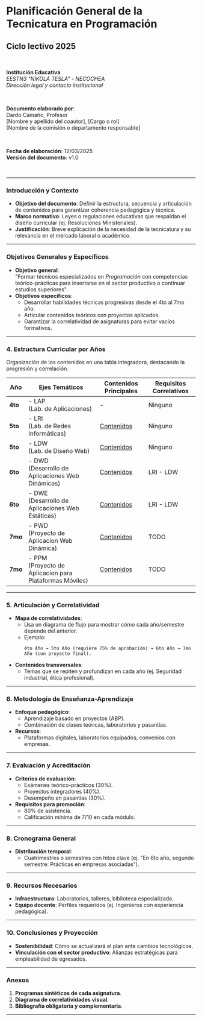 # Planificación General de la Tecnicatura en Programación
## Ciclo lectivo 2025

<br>  

**Institución Educativa**  
*EESTN3 "NIKOLA TESLA" - NECOCHEA*  
*Dirección legal y contacto institucional*  

<br>  

**Documento elaborado por**:  
Dardo Camaño, Profesor  
[Nombre y apellido del coautor], [Cargo o rol]  
[Nombre de la comisión o departamento responsable]  

<br>  

**Fecha de elaboración**: 12/03/2025  
**Versión del documento**: v1.0 

<br>  

---


### Introducción y Contexto 
- **Objetivo del documento**: Definir la estructura, secuencia y articulación de contenidos para garantizar coherencia pedagógica y técnica.  
- **Marco normativo**: Leyes o regulaciones educativas que respaldan el diseño curricular (ej. Resoluciones Ministeriales).  
- **Justificación**: Breve explicación de la necesidad de la tecnicatura y su relevancia en el mercado laboral o académico.  

---

### Objetivos Generales y Específicos  
- **Objetivo general**:  
  "Formar técnicos especializados en *Programación* con competencias teórico-prácticas para insertarse en el sector productivo o continuar estudios superiores".  
- **Objetivos específicos**:  
  - Desarrollar habilidades técnicas progresivas desde el 4to al 7mo año.  
  - Articular contenidos teóricos con proyectos aplicados.  
  - Garantizar la correlatividad de asignaturas para evitar vacíos formativos.  

---

### **4. Estructura Curricular por Años**  
Organización de los contenidos en una tabla integradora, destacando la progresión y correlación.  

| **Año** | **Ejes Temáticos** | **Contenidos Principales** | **Requisitos Correlativos** |  
|---------|---------------------|---------------------------|-----------------------------|  
| **4to** | - LAP <br>(Lab. de Aplicaciones) | - | Ninguno |  
| **5to** | - LRI <br>(Lab. de Redes Informáticas) | [Contenidos](../Quinto/LRI/Planificacion_LRI_Dardo_Camaño.md) | Ninguno |  
| **5to** | - LDW <br>(Lab. de Diseño Web) | [Contenidos](../Quinto/LDW/Contenido.md) | Ninguno |  
| **6to** | - DWD <br>(Desarrollo de Aplicaciones Web Dinámicas) | [Contenidos](../Sexto/DWD/Contenido.md) | LRI - LDW |
| **6to** | - DWE <br>(Desarrollo de Aplicaciones Web Estáticas) | [Contenidos](../Sexto/DWE/Contenido.md) | LRI - LDW |  
| **7mo** | - PWD <br>(Proyecto de Aplicacion Web Dinámica) | [Contenidos](../Septimo/PWD/Contenido.md) | TODO |  
| **7mo** | - PPM <br>(Proyecto de Aplicacion para Plataformas Móviles) | [Contenidos](../Septimo/PPM/contenido-PPM.md) | TODO |  


---

### **5. Articulación y Correlatividad**  
- **Mapa de correlatividades**:  
  - Usa un diagrama de flujo para mostrar cómo cada año/semestre depende del anterior.  
  - Ejemplo:  
    ```  
    4to Año → 5to Año (requiere 75% de aprobación) → 6to Año → 7mo Año (con proyecto final).  
    ```  
- **Contenidos transversales**:  
  - Temas que se repiten y profundizan en cada año (ej. Seguridad industrial, ética profesional).  

---

### **6. Metodología de Enseñanza-Aprendizaje**  
- **Enfoque pedagógico**:  
  - Aprendizaje basado en proyectos (ABP).  
  - Combinación de clases teóricas, laboratorios y pasantías.  
- **Recursos**:  
  - Plataformas digitales, laboratorios equipados, convenios con empresas.  

---

### **7. Evaluación y Acreditación**  
- **Criterios de evaluación**:  
  - Exámenes teórico-prácticos (30%).  
  - Proyectos integradores (40%).  
  - Desempeño en pasantías (30%).  
- **Requisitos para promoción**:  
  - 80% de asistencia.  
  - Calificación mínima de 7/10 en cada módulo.  

---

### **8. Cronograma General**  
- **Distribución temporal**:  
  - Cuatrimestres o semestres con hitos clave (ej. "En 6to año, segundo semestre: Prácticas en empresas asociadas").  

---

### **9. Recursos Necesarios**  
- **Infraestructura**: Laboratorios, talleres, biblioteca especializada.  
- **Equipo docente**: Perfiles requeridos (ej. Ingenieros con experiencia pedagógica).  

---

### **10. Conclusiones y Proyección**  
- **Sostenibilidad**: Cómo se actualizará el plan ante cambios tecnológicos.  
- **Vinculación con el sector productivo**: Alianzas estratégicas para empleabilidad de egresados.  

---

### **Anexos**  
1. **Programas sintéticos de cada asignatura**.  
2. **Diagrama de correlatividades visual**.  
3. **Bibliografía obligatoria y complementaria**.  

---
